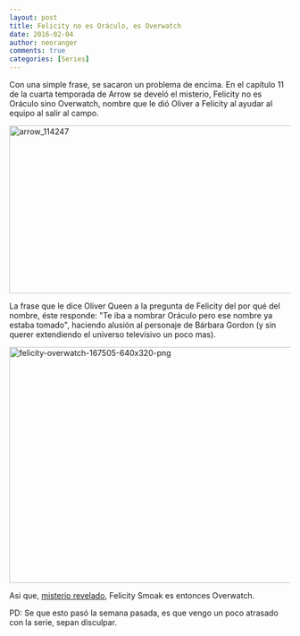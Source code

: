 ```yaml
---
layout: post
title: Felicity no es Oráculo, es Overwatch
date: 2016-02-04
author: neoranger
comments: true
categories: [Series]
---
```

Con una simple frase, se sacaron un problema de encima. En el capítulo 11 de la cuarta temporada de Arrow se develó el misterio, Felicity no es Oráculo sino Overwatch, nombre que le dió Oliver a Felicity al ayudar al equipo al salir al campo.

<img class=" size-full wp-image-2207 aligncenter" src="https://blogneositelinux.files.wordpress.com/2016/10/arrow_114247.jpg" alt="arrow_114247" width="600" height="300" />

La frase que le dice Oliver Queen a la pregunta de Felicity del por qué del nombre, éste responde: "Te iba a nombrar Oráculo pero ese nombre ya estaba tomado", haciendo alusión al personaje de Bárbara Gordon (y sin querer extendiendo el universo televisivo un poco mas).

<img class=" size-full wp-image-2432 aligncenter" src="https://blogneositelinux.files.wordpress.com/2016/10/felicity-overwatch-167505-640x320-png.jpg" alt="felicity-overwatch-167505-640x320-png" width="620" height="422" />

Asi que, <a href="http://www.neositelinux.com.ar/2015/12/16/series-arrow-la-teoria-de-felicity-smoak/">misterio revelado</a>, Felicity Smoak es entonces Overwatch.

PD: Se que esto pasó la semana pasada, es que vengo un poco atrasado con la serie, sepan disculpar.
